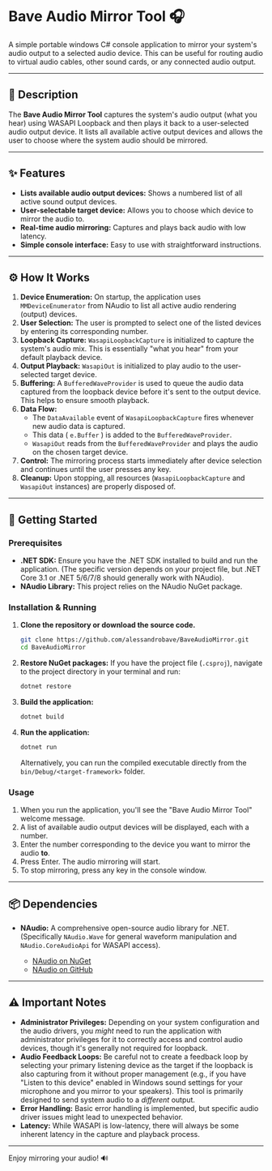 # Bave Audio Mirror Tool 🎧

A simple portable windows C# console application to mirror your system's audio output to a selected audio device. This can be useful for routing audio to virtual audio cables, other sound cards, or any connected audio output.

---

## 📜 Description

The **Bave Audio Mirror Tool** captures the system's audio output (what you hear) using WASAPI Loopback and then plays it back to a user-selected audio output device. It lists all available active output devices and allows the user to choose where the system audio should be mirrored.

---

## ✨ Features

* **Lists available audio output devices:** Shows a numbered list of all active sound output devices.
* **User-selectable target device:** Allows you to choose which device to mirror the audio to.
* **Real-time audio mirroring:** Captures and plays back audio with low latency.
* **Simple console interface:** Easy to use with straightforward instructions.

---

## ⚙️ How It Works

1.  **Device Enumeration:** On startup, the application uses `MMDeviceEnumerator` from NAudio to list all active audio rendering (output) devices.
2.  **User Selection:** The user is prompted to select one of the listed devices by entering its corresponding number.
3.  **Loopback Capture:** `WasapiLoopbackCapture` is initialized to capture the system's audio mix. This is essentially "what you hear" from your default playback device.
4.  **Output Playback:** `WasapiOut` is initialized to play audio to the user-selected target device.
5.  **Buffering:** A `BufferedWaveProvider` is used to queue the audio data captured from the loopback device before it's sent to the output device. This helps to ensure smooth playback.
6.  **Data Flow:**
    * The `DataAvailable` event of `WasapiLoopbackCapture` fires whenever new audio data is captured.
    * This data ( `e.Buffer` ) is added to the `BufferedWaveProvider`.
    * `WasapiOut` reads from the `BufferedWaveProvider` and plays the audio on the chosen target device.
7.  **Control:** The mirroring process starts immediately after device selection and continues until the user presses any key.
8.  **Cleanup:** Upon stopping, all resources (`WasapiLoopbackCapture` and `WasapiOut` instances) are properly disposed of.

---

## 🚀 Getting Started

### Prerequisites

* **.NET SDK:** Ensure you have the .NET SDK installed to build and run the application. (The specific version depends on your project file, but .NET Core 3.1 or .NET 5/6/7/8 should generally work with NAudio).
* **NAudio Library:** This project relies on the NAudio NuGet package.

### Installation & Running

1.  **Clone the repository or download the source code.**
    ```bash
    git clone https://github.com/alessandrobave/BaveAudioMirror.git
    cd BaveAudioMirror
    ```
2.  **Restore NuGet packages:** If you have the project file (`.csproj`), navigate to the project directory in your terminal and run:
    ```bash
    dotnet restore
    ```
3.  **Build the application:**
    ```bash
    dotnet build
    ```
4.  **Run the application:**
    ```bash
    dotnet run
    ```
    Alternatively, you can run the compiled executable directly from the `bin/Debug/<target-framework>` folder.

### Usage

1.  When you run the application, you'll see the "Bave Audio Mirror Tool" welcome message.
2.  A list of available audio output devices will be displayed, each with a number.
3.  Enter the number corresponding to the device you want to mirror the audio **to**.
4.  Press Enter. The audio mirroring will start.
5.  To stop mirroring, press any key in the console window.

---

## 📦 Dependencies

* **NAudio:** A comprehensive open-source audio library for .NET. (Specifically `NAudio.Wave` for general waveform manipulation and `NAudio.CoreAudioApi` for WASAPI access).

    * [NAudio on NuGet](https://www.nuget.org/packages/NAudio/)
    * [NAudio on GitHub](https://github.com/naudio/NAudio)

---

## ⚠️ Important Notes

* **Administrator Privileges:** Depending on your system configuration and the audio drivers, you *might* need to run the application with administrator privileges for it to correctly access and control audio devices, though it's generally not required for loopback.
* **Audio Feedback Loops:** Be careful not to create a feedback loop by selecting your primary listening device as the target if the loopback is also capturing from it without proper management (e.g., if you have "Listen to this device" enabled in Windows sound settings for your microphone and you mirror to your speakers). This tool is primarily designed to send system audio to a *different* output.
* **Error Handling:** Basic error handling is implemented, but specific audio driver issues might lead to unexpected behavior.
* **Latency:** While WASAPI is low-latency, there will always be some inherent latency in the capture and playback process.

---


Enjoy mirroring your audio! 🔊
